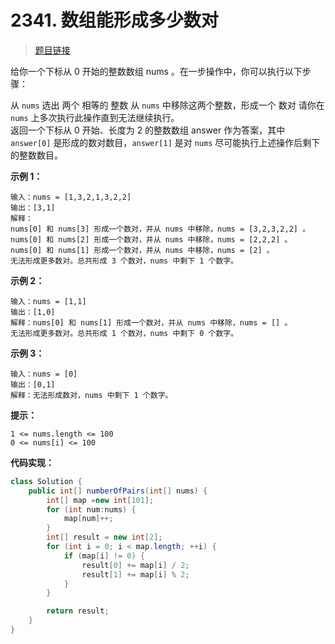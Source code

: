 <!-- customize-tags:哈希表 -->

# 2341. 数组能形成多少数对

> [题目链接](https://leetcode.cn/problems/maximum-number-of-pairs-in-array)

给你一个下标从 0 开始的整数数组 nums 。在一步操作中，你可以执行以下步骤：

从 `nums` 选出 两个 相等的 整数
从 `nums` 中移除这两个整数，形成一个 数对
请你在 `nums` 上多次执行此操作直到无法继续执行。  
返回一个下标从 0 开始、长度为 2 的整数数组 answer 作为答案，其中 `answer[0]` 是形成的数对数目，`answer[1]` 是对 `nums` 尽可能执行上述操作后剩下的整数数目。

**示例 1：**

```text
输入：nums = [1,3,2,1,3,2,2]
输出：[3,1]
解释：
nums[0] 和 nums[3] 形成一个数对，并从 nums 中移除，nums = [3,2,3,2,2] 。
nums[0] 和 nums[2] 形成一个数对，并从 nums 中移除，nums = [2,2,2] 。
nums[0] 和 nums[1] 形成一个数对，并从 nums 中移除，nums = [2] 。
无法形成更多数对。总共形成 3 个数对，nums 中剩下 1 个数字。
```

**示例 2：**

```text
输入：nums = [1,1]
输出：[1,0]
解释：nums[0] 和 nums[1] 形成一个数对，并从 nums 中移除，nums = [] 。
无法形成更多数对。总共形成 1 个数对，nums 中剩下 0 个数字。
```

**示例 3：**

```text
输入：nums = [0]
输出：[0,1]
解释：无法形成数对，nums 中剩下 1 个数字。
```

**提示：**

```text
1 <= nums.length <= 100
0 <= nums[i] <= 100
```

**代码实现：**

```java
class Solution {
    public int[] numberOfPairs(int[] nums) {
        int[] map =new int[101];
        for (int num:nums) {
            map[num]++;
        }
        int[] result = new int[2];
        for (int i = 0; i < map.length; ++i) {
            if (map[i] != 0) {
                result[0] += map[i] / 2;
                result[1] += map[i] % 2;
            }
        }

        return result;
    }
}
```
